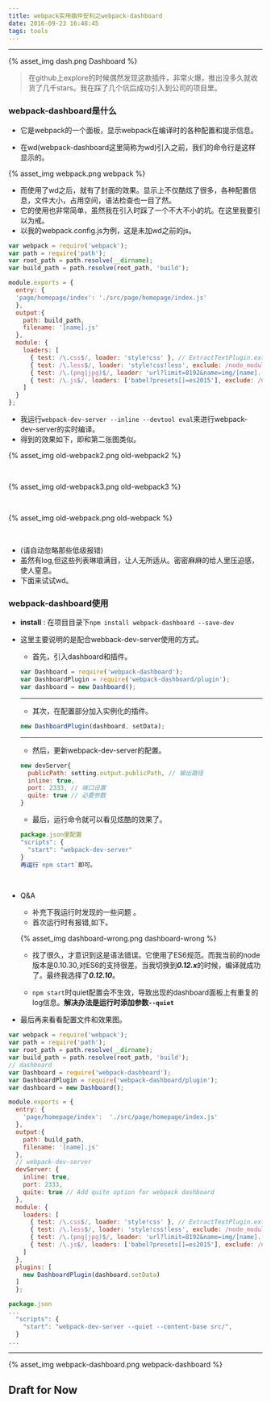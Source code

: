 ```yaml
---
title: webpack实用插件安利之webpack-dashboard
date: 2016-09-23 16:48:45
tags: tools
---
```


<hr>

{% asset_img dash.png Dashboard %}

<blockquote>
	在github上explore的时候偶然发现这款插件，非常火爆，推出没多久就收货了几千stars。我在踩了几个坑后成功引入到公司的项目里。

</blockquote>

<!-- more -->

###  webpack-dashboard是什么

*  它是webpack的一个面板，显示webpack在编译时的各种配置和提示信息。


*  在wd(webpack-dashboard这里简称为wd)引入之前，我们的命令行是这样显示的。

  {% asset_img webpack.png webpack %}

*  而使用了wd之后，就有了封面的效果。显示上不仅酷炫了很多，各种配置信息，文件大小，占用空间，语法检查也一目了然。
*  它的使用也非常简单，虽然我在引入时踩了一个不大不小的坑。在这里我要引以为戒。
*  以我的webpack.config.js为例，这是未加wd之前的js。



```javascript
var webpack = require('webpack');
var path = require('path');
var root_path = path.resolve(__dirname);
var build_path = path.resolve(root_path, 'build');

module.exports = {
  entry: {
  'page/homepage/index': './src/page/homepage/index.js'
  },
  output:{
    path: build_path,
    filename: '[name].js'
  },
  module: {
    loaders: [
      { test: /\.css$/, loader: 'style!css' }, // ExtractTextPlugin.extract('style-loader', 'css-loader')},
      { test: /\.less$/, loader: 'style!css!less', exclude: /node_modules/ }, // ExtractTextPlugin.extract('style-loader', 'css-loader!less-loader')},
      { test: /\.(png|jpg)$/, loader: 'url?limit=8192&name=img/[name].[ext]' },
      { test: /\.js$/, loaders: ['babel?presets[]=es2015'], exclude: /node_modules/ }
    ]
  }
};
```



*  我运行`webpack-dev-server --inline --devtool eval`来进行webpack-dev-server的实时编译。
*  得到的效果如下，即和第二张图类似。



  {%  asset_img old-webpack2.png old-webpack2 %}

<br>

  {%  asset_img old-webpack3.png old-webpack3 %}

<br>

  {%  asset_img old-webpack.png old-webpack %}

<br>

*  (请自动忽略那些低级报错)
*  虽然有log,但这些列表琳琅满目，让人无所适从。密密麻麻的给人里压迫感，使人窒息。
*  下面来试试wd。


### webpack-dashboard使用

*  **install** : 在项目目录下`npm install webpack-dashboard --save-dev`

*  这里主要说明的是配合webback-dev-server使用的方式。

   *  首先，引入dashboard和插件。

   ```javascript
   var Dashboard = require('webpack-dashboard');
   var DashboardPlugin = require('webpack-dashboard/plugin');
   var dashboard = new Dashboard();
   ```

   <hr>

   *  其次，在配置部分加入实例化的插件。

   ```javascript
   new DashboardPlugin(dashboard, setData);
   ```

   <hr>

   * 然后，更新webpack-dev-server的配置。

   ```javascript
   new devServer{
     publicPath: setting.output.publicPath, // 输出路径
     inline: true,
     port: 2333, // 端口设置
     quite: true // 必要参数
   }
   ```

   *  最后，运行命令就可以看见炫酷的效果了。

   ```javascript
   package.json里配置
   "scripts": {
     "start": "webpack-dev-server"
   }
   再运行`npm start`即可。
   ```

   ​

*  Q&A

   * 补充下我运行时发现的一些问题 。
   * 首次运行时有报错,如下。

   {% asset_img dashboard-wrong.png dashboard-wrong %}

   *   找了很久，才意识到这是语法错误。它使用了ES6规范。而我当前的node版本是0.10.30,对ES6的支持很差。当我切换到***0.12.x***的时候，编译就成功了。最终我选择了***0.12.10***。

   *   `npm start`时quiet配置会不生效，导致出现的dashboard面板上有重复的log信息。**解决办法是运行时添加参数`--quiet`**

*  最后再来看看配置文件和效果图。

```javascript
var webpack = require('webpack');
var path = require('path');
var root_path = path.resolve(__dirname);
var build_path = path.resolve(root_path, 'build');
// dashboard
var Dashboard = require('webpack-dashboard');
var DashboardPlugin = require('webpack-dashboard/plugin');
var dashboard = new Dashboard();

module.exports = {
  entry: {
    'page/homepage/index': 	'./src/page/homepage/index.js'
  },
  output:{
    path: build_path,
    filename: '[name].js'
  },
  // webpack-dev-server
  devServer: {
    inline: true,
    port: 2333,
    quite: true // Add quite option for webpack dashboard
  },
  module: {
    loaders: [
      { test: /\.css$/, loader: 'style!css' }, // ExtractTextPlugin.extract('style-loader', 'css-loader')},
      { test: /\.less$/, loader: 'style!css!less', exclude: /node_modules/ }, // ExtractTextPlugin.extract('style-loader', 'css-loader!less-loader')},
      { test: /\.(png|jpg)$/, loader: 'url?limit=8192&name=img/[name].[ext]' },
      { test: /\.js$/, loaders: ['babel?presets[]=es2015'], exclude: /node_modules/ }
    ]
  },
  plugins: [
    new DashboardPlugin(dashboard.setData)
  ]
  };

package.json
...
  "scripts": {
    "start": "webpack-dev-server --quiet --content-base src/",
  }
...
```

<hr>

{% asset_img webpack-dashboard.png webpack-dashboard %}

## Draft for Now
